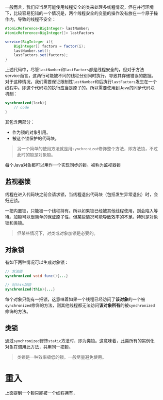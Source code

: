 一般而言，我们应当尽可能使用线程安全的类来处理多线程情况，但在并行环境下，比较容易犯错的一个情况是，两个线程安全的变量的操作没有放在一个原子操作内，导致的线程不安全：
```java
AtomicReference<BigInteger> lastNumber;
AtomicReference<BigInteger[]> lastFactors

service(BigInteger i){
	BigInteger[] factors = factor(i);
	lastNumber.set();
	lastFactors.set(factors);
}
```

上述代码中，尽管`lastNumber`和`lastFactors`都是线程安全的，但对于方法service而言，这两行可能被不同的线程分别同时执行，导致其存储错误的数据。对于这种情况，我们需要保证限制性`lastNumber`和后执行`lastFactors`发生在一个线程中。即这个代码块的执行应当是原子的。所以需要使用到Java的同步代码块机制：

```java
synchronized(lock){
	// code
}
```

其包含两部分：
- 作为锁的对象引用。
- 被这个锁保护的代码块。

> 另一个简单的使用方法就是用`synchronized`修饰整个方法，即方法锁，不过此时的锁是对象锁。

每个Java对象都可以用作一个实现同步的锁。被称为监视器锁

## 监视器锁
线程在进入代码块之前会请求锁，当线程退出代码块（包括发生异常退出）时，会归还锁。

一把内置锁，只能被一个线程持有。所以如果锁已经被其他线程使用，则会陷入等待。加锁可以很简单的保证原子性，但某些情况可能导致效率的不足。特别是对象锁和类锁。

> 但某些情况下，对类或对象加锁是必要的。


## 对象锁

有如下两种情况可以生成对象锁：
```java
// 方法锁
synchronized void func(){...}

// 对this加锁
synchronized(this){...}
```

每个对象只能有一把锁，这意味着如果一个线程已经访问了**该对象**的一个被`synchronized`修饰的方法，则其他线程都无法访问**该对象所有**的被`synchronized`修饰的方法。


## 类锁

通过`synchronized`修饰`static`方法时，即为类锁。这意味着，此类所有的实例化对象在调用此方法，共用同一把锁。

> 类锁是一种效率极低的锁。一般尽量避免使用。

# 重入
上面提到一个锁只能被一个线程拥有，